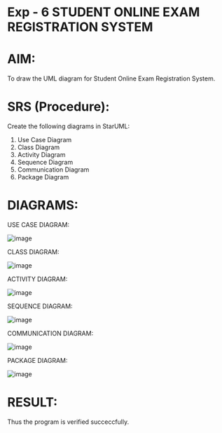 # Exp - 6 STUDENT ONLINE EXAM REGISTRATION SYSTEM

# AIM:

To draw the UML diagram for Student Online Exam Registration System.

# SRS (Procedure):
Create the following diagrams in StarUML:

1. Use Case Diagram
2. Class Diagram
3. Activity Diagram
4. Sequence Diagram
5. Communication Diagram
6. Package Diagram
   
# DIAGRAMS:

USE CASE DIAGRAM:

![image](https://github.com/user-attachments/assets/866b99be-b217-481d-8376-4351c6159f74)

CLASS DIAGRAM:

![image](https://github.com/user-attachments/assets/aae5eea2-2483-477e-b4b9-a09d53823a9c)

ACTIVITY DIAGRAM:

![image](https://github.com/user-attachments/assets/1a0a8d5b-87ac-467a-b931-89421fa539a3)

SEQUENCE DIAGRAM:

![image](https://github.com/user-attachments/assets/3eeade7d-3bcc-4be4-9079-980d1337ba69)

COMMUNICATION DIAGRAM:

![image](https://github.com/user-attachments/assets/5058e2f4-e7a3-4cbb-ae91-05bcf68c703e)

PACKAGE DIAGRAM:

![image](https://github.com/user-attachments/assets/23ef3f5c-a35c-4db1-b740-7f0dc24fe0bd)

# RESULT:
Thus the program is verified succeccfully.
